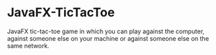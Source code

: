 # JavaFX-TicTacToe
JavaFX tic-tac-toe game in which you can play against the computer, against someone else on your machine or against someone else on the same network.